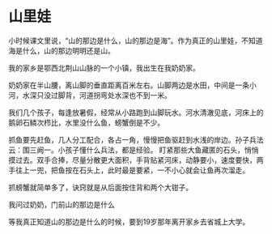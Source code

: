 
# 山里娃

小时候课文里说，“山的那边是什么，山的那边是海”。作为真正的山里娃，不知道海是什么，山的那边明明还是山。

我的家乡是鄂西北荆山山脉的一个小镇，我出生在我奶奶家。

奶奶家在半山腰，离山脚的垂直距离百米左右。山脚两边是水田，中间是一条小河，水深只没过脚背，河道拐弯处水深也不到一米。

我们几个孩子，每逢放暑假，经常从小路跑到山脚玩水。河水清澈见底，河床上的鹅卵石鳞次栉比，水里没什么鱼，螃蟹倒是不少。

抓鱼要先赶鱼，几人分工配合，各占一角，慢慢把鱼驱赶到水浅的岸边。孙子兵法云：围三阙一。小孩子懂什么兵法，都是经验。
盯紧那些大鱼藏匿的石头，悄悄摸过去。双手合捧，尽量分散更大面积，手背贴紧河床，动静要小，速度要快，两手往上一兜，把鱼按在石头上，此时最是要紧，一不小心就会让鱼再次溜走。

抓螃蟹就简单多了，诀窍就是从后面按住背和两个大钳子。

我问过奶奶，门前山的那边是什么

等我真正知道山的那边是什么的时候，要到19岁那年离开家乡去省城上大学。
